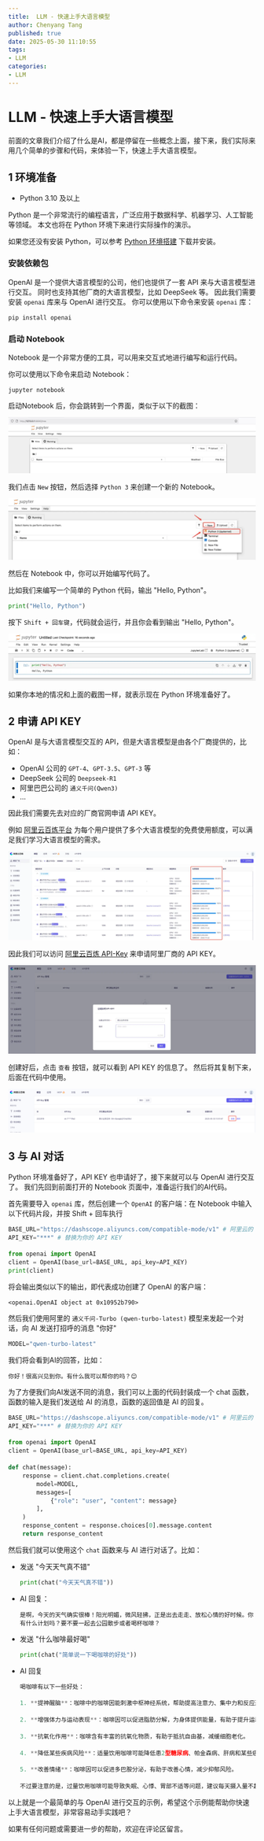 ```yaml
---
title:  LLM - 快速上手大语言模型
author: Chenyang Tang
published: true
date: 2025-05-30 11:10:55
tags:
- LLM
categories:
- LLM
---
```


# LLM - 快速上手大语言模型
前面的文章我们介绍了什么是AI，都是停留在一些概念上面，接下来，我们实际来用几个简单的步骤和代码，来体验一下，快速上手大语言模型。


## 1 环境准备
- Python  3.10 及以上

Python 是一个非常流行的编程语言，广泛应用于数据科学、机器学习、人工智能等领域。 本文也将在 Python 环境下来进行实际操作的演示。 

如果您还没有安装 Python，可以参考 [Python 环境搭建](https://www.runoob.com/python/python-install.html) 下载并安装。  

### 安装依赖包
OpenAI 是一个提供大语言模型的公司，他们也提供了一套 API 来与大语言模型进行交互。 同时也支持其他厂商的大语言模型，比如 DeepSeek 等。
因此我们需要安装 `openai` 库来与 OpenAI 进行交互。 你可以使用以下命令来安装 `openai` 库：
```shell
pip install openai
```

### 启动 Notebook
Notebook 是一个非常方便的工具，可以用来交互式地进行编写和运行代码。 

你可以使用以下命令来启动 Notebook：
```shell
jupyter notebook
```

启动Notebook 后，你会跳转到一个界面，类似于以下的截图：  

![Notebook 界面](https://github.com/tangchenyang/picx-images-hosting/raw/master/image.wispsb20t.webp)

我们点击 `New` 按钮，然后选择 `Python 3` 来创建一个新的 Notebook。  

![新建 Notebook](https://github.com/tangchenyang/picx-images-hosting/raw/master/image.4ub66goojo.webp)

然后在 Notebook 中，你可以开始编写代码了。  

比如我们来编写一个简单的 Python 代码，输出 "Hello, Python"。  
```python
print("Hello, Python")
```

按下 `Shift + 回车键`，代码就会运行，并且你会看到输出 "Hello, Python"。    

![Notebook 运行结果](https://github.com/tangchenyang/picx-images-hosting/raw/master/image.1lc29t2j6o.webp)

如果你本地的情况和上面的截图一样，就表示现在 Python 环境准备好了。

## 2 申请 API KEY
OpenAI 是与大语言模型交互的 API，但是大语言模型是由各个厂商提供的，比如：
- OpenAI 公司的 `GPT-4`、`GPT-3.5`、`GPT-3` 等
- DeepSeek 公司的 `Deepseek-R1` 
- 阿里巴巴公司的 `通义千问(Qwen3)` 
- ...

因此我们需要先去对应的厂商官网申请 API KEY。


例如 [阿里云百炼平台](https://bailian.console.aliyun.com/?tab=model#/model-market/detail/qwen3?modelGroup=qwen3) 为每个用户提供了多个大语言模型的免费使用额度，可以满足我们学习大语言模型的需求。 

![通义千问免费额度](https://github.com/tangchenyang/picx-images-hosting/raw/master/image.lvywp174i.webp)


因此我们可以访问 [阿里云百炼 API-Key](https://bailian.console.aliyun.com/?tab=model#/api-key) 来申请阿里厂商的 API KEY。

![阿里云百炼 - 创建 API KEY](https://github.com/tangchenyang/picx-images-hosting/raw/master/image.8s3jn6tc9x.webp)

创建好后，点击 `查看` 按钮，就可以看到 API KEY 的信息了。 然后将其复制下来，后面在代码中使用。  

![阿里云百炼 - 查看 API KEY](https://github.com/tangchenyang/picx-images-hosting/raw/master/image.4g4qfndbk0.png)

## 3 与 AI 对话
Python 环境准备好了，API KEY 也申请好了，接下来就可以与 OpenAI 进行交互了。 我们先回到前面打开的 Notebook 页面中，准备运行我们的AI代码。 

首先需要导入 `openai` 库，然后创建一个 `OpenAI` 的客户端：在 Notebook 中输入以下代码片段，并按 Shift + 回车执行
```python
BASE_URL="https://dashscope.aliyuncs.com/compatible-mode/v1" # 阿里云的 API 地址
API_KEY="***" # 替换为你的 API KEY

from openai import OpenAI
client = OpenAI(base_url=BASE_URL, api_key=API_KEY)
print(client)
```
将会输出类似以下的输出，即代表成功创建了 OpenAI 的客户端：
```text
<openai.OpenAI object at 0x10952b790>
```

然后我们使用阿里的 `通义千问-Turbo (qwen-turbo-latest)` 模型来发起一个对话，向 AI 发送打招呼的消息 "你好"

```python
MODEL="qwen-turbo-latest"

```
我们将会看到AI的回答，比如：
```text
你好！很高兴见到你。有什么我可以帮你的吗？😊
```


为了方便我们向AI发送不同的消息，我们可以上面的代码封装成一个 chat 函数，函数的输入是我们发送给 AI 的消息，函数的返回值是 AI 的回复。   

```python
BASE_URL="https://dashscope.aliyuncs.com/compatible-mode/v1" # 阿里云的 API 地址
API_KEY="***" # 替换为你的 API KEY

from openai import OpenAI
client = OpenAI(base_url=BASE_URL, api_key=API_KEY)

def chat(message):
    response = client.chat.completions.create(
        model=MODEL,
        messages=[
            {"role": "user", "content": message}
        ],
    )
    response_content = response.choices[0].message.content
    return response_content
```

然后我们就可以使用这个 `chat` 函数来与 AI 进行对话了。比如：
- 发送 "今天天气真不错"  
  ```python
  print(chat("今天天气真不错"))
  ```
  
- AI 回复： 
   ```text
   是啊，今天的天气确实很棒！阳光明媚，微风轻拂，正是出去走走、放松心情的好时候。你有什么计划吗？要不要一起去公园散步或者喝杯咖啡？
   ```
  
- 发送 "什么咖啡最好喝"  
  ```python
  print(chat("简单说一下喝咖啡的好处"))
  ```
  
- AI 回复
  ```python
  喝咖啡有以下一些好处：
  
  1. **提神醒脑**：咖啡中的咖啡因能刺激中枢神经系统，帮助提高注意力、集中力和反应速度。
  
  2. **增强体力与运动表现**：咖啡因可以促进脂肪分解，为身体提供能量，有助于提升运动表现。
  
  3. **抗氧化作用**：咖啡含有丰富的抗氧化物质，有助于抵抗自由基，减缓细胞老化。
  
  4. **降低某些疾病风险**：适量饮用咖啡可能降低患2型糖尿病、帕金森病、肝病和某些癌症的风险。
  
  5. **改善情绪**：咖啡因可以促进多巴胺分泌，有助于改善心情，减少抑郁风险。
  
  不过要注意的是，过量饮用咖啡可能导致失眠、心悸、胃部不适等问题，建议每天摄入量不超过400毫克咖啡因（约3-4杯普通咖啡）。
  ```

以上就是一个最简单的与 OpenAI 进行交互的示例，希望这个示例能帮助你快速上手大语言模型，非常容易动手实践吧？ 

如果有任何问题或需要进一步的帮助，欢迎在评论区留言。


